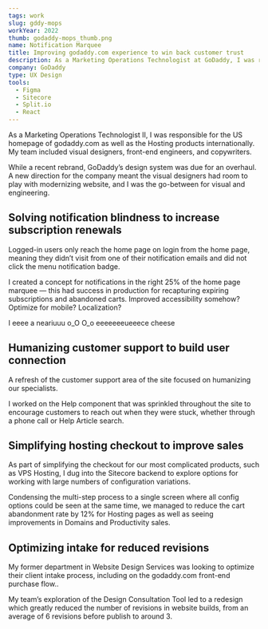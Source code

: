 ```yaml
---
tags: work
slug: gddy-mops
workYear: 2022
thumb: godaddy-mops_thumb.png
name: Notification Marquee
title: Improving godaddy.com experience to win back customer trust
description: As a Marketing Operations Technologist at GoDaddy, I was responsible for
company: GoDaddy
type: UX Design
tools:
  - Figma
  - Sitecore
  - Split.io
  - React
---
```


As a Marketing Operations Technologist II, I was responsible for the US homepage of godaddy.com as well as the Hosting products internationally. My team included visual designers, front-end engineers, and copywriters.

While a recent rebrand, GoDaddy’s design system was due for an overhaul. A new direction for the company meant the visual designers had room to play with modernizing website, and I was the go-between for visual and engineering.

## Solving notification blindness to increase subscription renewals

Logged-in users only reach the home page on login from the home page, meaning they didn’t visit from one of their notification emails and did not click the menu notification badge.

I created a concept for notifications in the right 25% of the home page marquee — this had success in production for recapturing expiring subscriptions and abandoned carts.
Improved accessibility somehow? Optimize for mobile? Localization?

I eeee a neariuuu o_O O_o eeeeeeeueeece cheese

## Humanizing customer support to build user connection

A refresh of the customer support area of the site focused on humanizing our specialists.

I worked on the Help component that was sprinkled throughout the site to encourage customers to reach out when they were stuck, whether through a phone call or Help Article search.

## Simplifying hosting checkout to improve sales

As part of simplifying the checkout for our most complicated products, such as VPS Hosting, I dug into the Sitecore backend to explore options for working with large numbers of configuration variations.

Condensing the multi-step process to a single screen where all config options could be seen at the same time, we managed to reduce the cart abandonment rate by 12% for Hosting pages as well as seeing improvements in Domains and Productivity sales.

## Optimizing intake for reduced revisions

My former department in Website Design Services was looking to optimize their client intake process, including on the godaddy.com front-end purchase flow..

My team’s exploration of the Design Consultation Tool led to a redesign which greatly reduced the number of revisions in website builds, from an average of 6 revisions before publish to around 3.
